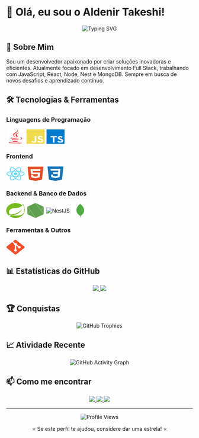 # 👋 Olá, eu sou o Aldenir Takeshi!

<div align="center">
  <img src="https://readme-typing-svg.herokuapp.com?font=Fira+Code&weight=500&size=25&pause=1000&color=4F8CC9&center=true&vCenter=true&width=435&lines=Desenvolvedor+Full+Stack;Java+%7C+JavaScript+%7C+React;Apaixonado+por+tecnologia" alt="Typing SVG" />
</div>

## 🚀 Sobre Mim

Sou um desenvolvedor apaixonado por criar soluções inovadoras e eficientes. Atualmente focado em desenvolvimento Full Stack, trabalhando com JavaScript, React, Node, Nest e MongoDB. Sempre em busca de novos desafios e aprendizado contínuo.

## 🛠️ Tecnologias & Ferramentas

### Linguagens de Programação

<div style="display: inline_block">
  <img align="center" alt="Java" height="40" width="50" src="https://raw.githubusercontent.com/devicons/devicon/master/icons/java/java-plain.svg">
  <img align="center" alt="JavaScript" height="40" width="50" src="https://raw.githubusercontent.com/devicons/devicon/master/icons/javascript/javascript-plain.svg">
  <img align="center" alt="TypeScript" height="40" width="50" src="https://raw.githubusercontent.com/devicons/devicon/master/icons/typescript/typescript-plain.svg">
</div>

### Frontend

<div style="display: inline_block">
  <img align="center" alt="React" height="40" width="50" src="https://raw.githubusercontent.com/devicons/devicon/master/icons/react/react-original.svg">
  <img align="center" alt="HTML5" height="40" width="50" src="https://raw.githubusercontent.com/devicons/devicon/master/icons/html5/html5-plain.svg">
  <img align="center" alt="CSS3" height="40" width="50" src="https://raw.githubusercontent.com/devicons/devicon/master/icons/css3/css3-plain.svg">
</div>

### Backend & Banco de Dados

<div style="display: inline_block">
  <img align="center" alt="Spring Boot" height="40" width="50" src="https://raw.githubusercontent.com/devicons/devicon/master/icons/spring/spring-original.svg">
  <img align="center" alt="Node.js" height="40" width="50" src="https://raw.githubusercontent.com/devicons/devicon/master/icons/nodejs/nodejs-plain.svg">
  <img align="center" alt="NestJS" height="40" width="50" src="https://nestjs.com/img/logo-small.svg">
  <img align="center" alt="MongoDB" height="40" width="50" src="https://raw.githubusercontent.com/devicons/devicon/master/icons/mongodb/mongodb-plain.svg">
</div>

### Ferramentas & Outros

<div style="display: inline_block">
  <img align="center" alt="Git" height="40" width="50" src="https://raw.githubusercontent.com/devicons/devicon/master/icons/git/git-plain.svg">
</div>

## 📊 Estatísticas do GitHub

<div align="center">
  <a href="https://github.com/AldenirTakeshi">
    <img height="180em" src="https://github-readme-stats.vercel.app/api?username=AldenirTakeshi&show_icons=true&theme=radical&include_all_commits=true&count_private=true"/>
    <img height="180em" src="https://github-readme-stats.vercel.app/api/top-langs/?username=AldenirTakeshi&layout=compact&langs_count=7&theme=radical"/>
  </a>
</div>

## 🏆 Conquistas

<div align="center">
  <img src="https://github-profile-trophy.vercel.app/?username=AldenirTakeshi&theme=radical&no-frame=false&no-bg=true&margin-w=4" alt="GitHub Trophies" />
</div>

## 📈 Atividade Recente

<div align="center">
  <img src="https://github-readme-activity-graph.vercel.app/graph?username=AldenirTakeshi&theme=radical" alt="GitHub Activity Graph" />
</div>

## 📫 Como me encontrar

<div align="center">
  <a href="https://www.instagram.com/takeshi.js/" target="_blank" rel="noopener noreferrer" >
    <img src="https://img.shields.io/badge/-Instagram-%23E4405F?style=for-the-badge&logo=instagram&logoColor=white" target="_blank">
  </a>
  <a href="https://www.linkedin.com/in/aldenir-dos-santos-5b493913b/" target="_blank" rel="noopener noreferrer">
    <img src="https://img.shields.io/badge/-LinkedIn-%230077B5?style=for-the-badge&logo=linkedin&logoColor=white" target="_blank">
  </a>
  <a href="mailto:aldenirtakeshi@gmail.com">
    <img src="https://img.shields.io/badge/-Gmail-%23333?style=for-the-badge&logo=gmail&logoColor=white" target="_blank">
  </a>
</div>

---

<div align="center">
  <img src="https://komarev.com/ghpvc/?username=AldenirTakeshi&style=flat-square&color=blue" alt="Profile Views" />
  
  ⭐ Se este perfil te ajudou, considere dar uma estrela! ⭐
</div>
